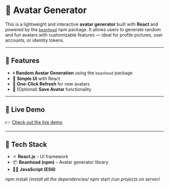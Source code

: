 # 👤 Avatar Generator

This is a lightweight and interactive **avatar generator** built with **React** and powered by the [`beanhead`](https://github.com/RobertBroersma/beanheads) npm package. It allows users to generate random and fun avatars with customizable features — ideal for profile pictures, user accounts, or identity tokens.

---

## 🎯 Features

- 🌀 **Random Avatar Generation** using the `beanhead` package
- 🎨 **Simple UI** with React
- 🔄 **One-Click Refresh** for new avatars
- 💾 (Optional) **Save Avatar** functionality

---

## 🚀 Live Demo

👉 [Check out the live demo](https://avatar-generator-drab.vercel.app)  

---

## 🧰 Tech Stack

- ⚛️ **React.js** – UI framework
- 📦 **Beanhead (npm)** – Avatar generator library
- 🧑‍💻 **JavaScript (ES6)**


npm install /*install all the dependencies*/
npm start /*run projects on server*/

